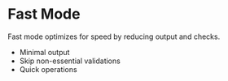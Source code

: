 # Fast Mode

Fast mode optimizes for speed by reducing output and checks.

- Minimal output
- Skip non-essential validations
- Quick operations